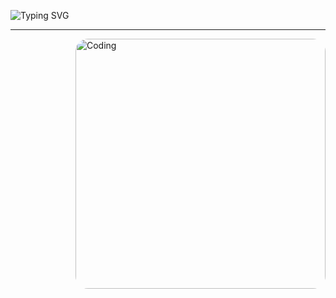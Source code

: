 <img src="https://readme-typing-svg.herokuapp.com?font=Righteous&size=35&duration=4000&pause=1000&random=false&width=500&height=70&lines=Hi+There!+%F0%9F%91%8B;I'm+William+Lu!" alt="Typing SVG" /><hr>
<img align="right" alt="Coding" width="400" style="border-radius:20px;"
	src="https://www.bing.com/th/id/OGC.03a4a5f034bf0bafa661fd8a8aabedc8?pid=1.7&rurl=https%3a%2f%2fmedia0.giphy.com%2fmedia%2fqgQUggAC3Pfv687qPC%2fgiphy.gif&ehk=0WFoNJZvf2nBGDXdzjWoT5v9NZ6w0dFrsLnAce6f9rM%3d"/>

